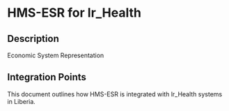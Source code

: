 # HMS-ESR for lr_Health

## Description

Economic System Representation

## Integration Points

This document outlines how HMS-ESR is integrated with lr_Health systems in Liberia.
